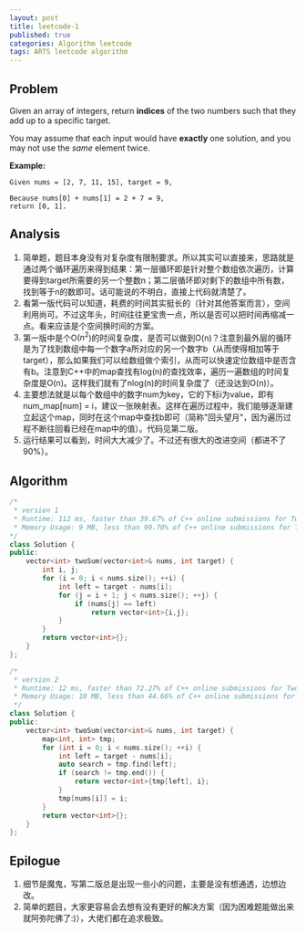 ```yaml
---
layout: post
title: leetcode-1
published: true
categories: Algorithm leetcode
tags: ARTS leetcode algorithm
---
```



## Problem

Given an array of integers, return **indices** of the two numbers such that they add up to a specific target.

You may assume that each input would have **exactly** one solution, and you may not use the *same* element twice.

**Example:**

```
Given nums = [2, 7, 11, 15], target = 9,

Because nums[0] + nums[1] = 2 + 7 = 9,
return [0, 1].
```

## Analysis

1. 简单题，题目本身没有对复杂度有限制要求。所以其实可以直接来，思路就是通过两个循环遍历来得到结果：第一层循环即是针对整个数组依次遍历，计算要得到target所需要的另一个整数n；第二层循环即对剩下的数组中所有数，找到等于n的数即可。话可能说的不明白，直接上代码就清楚了。
2. 看第一版代码可以知道，耗费的时间其实挺长的（针对其他答案而言），空间利用尚可。不过这年头，时间往往更宝贵一点，所以是否可以把时间再缩减一点。看来应该是个空间换时间的方案。
3. 第一版中是个O($n^2$)的时间复杂度，是否可以做到O(n)？注意到最外层的循环是为了找到数组中每一个数字a所对应的另一个数字b（从而使得相加等于target），那么如果我们可以给数组做个索引，从而可以快速定位数组中是否含有b。注意到C++中的map查找有log(n)的查找效率，遍历一遍数组的时间复杂度是O(n)。这样我们就有了nlog(n)的时间复杂度了（还没达到O(n)）。
4. 主要想法就是以每个数组中的数字num为key，它的下标i为value，即有num_map[num] = i，建议一张映射表。这样在遍历过程中，我们能够逐渐建立起这个map，同时在这个map中查找b即可（简称"回头望月"，因为遍历过程不断往回看已经在map中的值）。代码见第二版。
5. 运行结果可以看到，时间大大减少了。不过还有很大的改进空间（都进不了90%）。

## Algorithm

```c++
/*
 * version 1
 * Runtime: 112 ms, faster than 39.67% of C++ online submissions for Two Sum.
 * Memory Usage: 9 MB, less than 99.70% of C++ online submissions for Two Sum.
*/
class Solution {
public:
    vector<int> twoSum(vector<int>& nums, int target) {
        int i, j;
        for (i = 0; i < nums.size(); ++i) {
            int left = target - nums[i];
            for (j = i + 1; j < nums.size(); ++j) {
                if (nums[j] == left)
                    return vector<int>{i,j};
            }
        }
        return vector<int>{};        
    }
};
```

```c++
/*
 * version 2
 * Runtime: 12 ms, faster than 72.27% of C++ online submissions for Two Sum.
 * Memory Usage: 10 MB, less than 44.66% of C++ online submissions for Two Sum.
 */
class Solution {
public:
    vector<int> twoSum(vector<int>& nums, int target) {
        map<int, int> tmp;
        for (int i = 0; i < nums.size(); ++i) {
            int left = target - nums[i];            
            auto search = tmp.find(left);
            if (search != tmp.end()) {
                return vector<int>{tmp[left], i};
            }
            tmp[nums[i]] = i;
        }
        return vector<int>{};        
    }
};
```



## Epilogue

1. 细节是魔鬼，写第二版总是出现一些小的问题，主要是没有想通透，边想边改。
2. 简单的题目，大家更容易会去想有没有更好的解决方案（因为困难题能做出来就阿弥陀佛了:)），大佬们都在追求极致。
